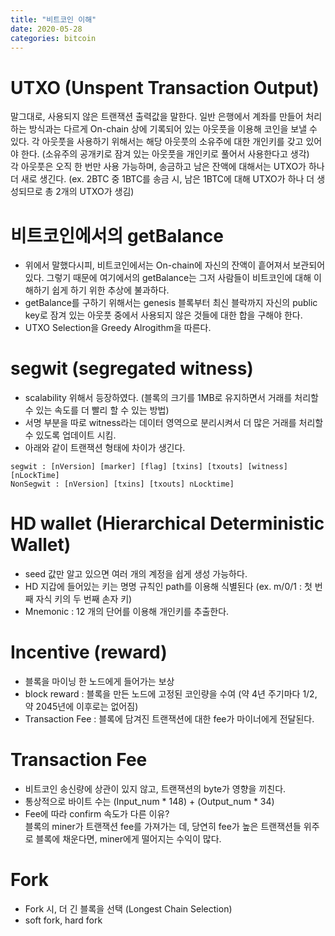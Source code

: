 ```yaml
---
title: "비트코인 이해"
date: 2020-05-28
categories: bitcoin
---
```


# UTXO (Unspent Transaction Output)
 말그대로, 사용되지 않은 트랜잭션 출력값을 말한다. 일반 은행에서 계좌를 만들어 처리하는 방식과는 다르게 On-chain 상에 기록되어 있는 아웃풋을 이용해 코인을 보낼 수 있다.
 각 아웃풋을 사용하기 위해서는 해당 아웃풋의 소유주에 대한 개인키를 갖고 있어야 한다. (소유주의 공개키로 잠겨 있는 아웃풋을 개인키로 풀어서 사용한다고 생각)   
 각 아웃풋은 오직  한 번만 사용 가능하며, 송금하고 남은 잔액에 대해서는 UTXO가 하나 더 새로 생긴다.
 (ex. 2BTC 중 1BTC를 송금 시, 남은 1BTC에 대해 UTXO가 하나 더 생성되므로 총 2개의 UTXO가 생김)
 
# 비트코인에서의 getBalance
  - 위에서 말했다시피, 비트코인에서는 On-chain에 자신의 잔액이 흩어져서 보관되어 있다. 그렇기 때문에 여기에서의 getBalance는 그저 사람들이 비트코인에 대해
  이해하기 쉽게 하기 위한 추상에 불과하다.   
  - getBalance를 구하기 위해서는 genesis 블록부터 최신 블락까지 자신의 public key로 잠겨 있는 아웃풋 중에서 사용되지 않은 것들에 대한 합을 구해야 한다.
  - UTXO Selection을 Greedy Alrogithm을 따른다.
  
# segwit (segregated witness)
- scalability 위해서 등장하였다. (블록의 크기를 1MB로 유지하면서 거래를 처리할 수 있는 속도를 더 빨리 할 수 있는 방법)
- 서명 부분을 따로 witness라는 데이터 영역으로 분리시켜서 더 많은 거래를 처리할 수 있도록 업데이트 시킴.
- 아래와 같이 트랜잭션 형태에 차이가 생긴다.
```
segwit : [nVersion] [marker] [flag] [txins] [txouts] [witness] [nLockTime]
NonSegwit : [nVersion] [txins] [txouts] nLocktime] 
```

# HD wallet (Hierarchical Deterministic Wallet)
- seed 값만 알고 있으면 여러 개의 계정을 쉽게 생성 가능하다.
- HD 지갑에 들어있는 키는 명명 규칙인 path를 이용해 식별된다 (ex. m/0/1 : 첫 번째 자식 키의 두 번째 손자 키)
- Mnemonic : 12 개의 단어를 이용해 개인키를 추출한다.

# Incentive (reward)
- 블록을 마이닝 한 노드에게 들어가는 보상
- block reward : 블록을 만든 노드에 고정된 코인량을 수여 (약 4년 주기마다 1/2, 약 2045년에 이후로는 없어짐)
- Transaction Fee : 블록에 담겨진 트랜잭션에 대한 fee가 마이너에게 전달된다.

# Transaction Fee
- 비트코인 송신량에 상관이 있지 않고, 트랜잭션의 byte가 영향을 끼친다.
- 통상적으로 바이트 수는 (Input_num * 148) + (Output_num * 34)
- Fee에 따라 confirm 속도가 다른 이유?   
블록의 miner가 트랜잭션 fee를 가져가는 데, 당연히 fee가 높은 트랜잭션들 위주로 블록에 채운다면, miner에게 떨어지는 수익이 많다.

# Fork
- Fork 시, 더 긴 블록을 선택 (Longest Chain Selection)
- soft fork, hard fork





